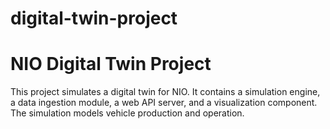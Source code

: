 # digital-twin-project
# NIO Digital Twin Project

This project simulates a digital twin for NIO. It contains a simulation engine, a data ingestion module, a web API server, and a visualization component. The simulation models vehicle production and operation. 


